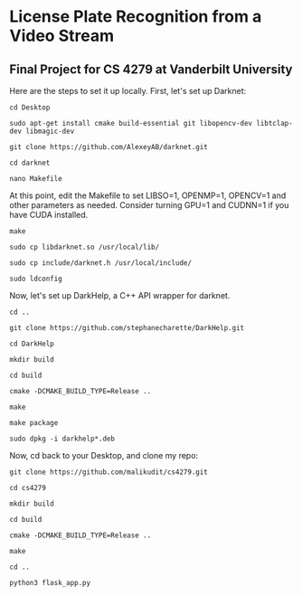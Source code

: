 # License Plate Recognition from a Video Stream
## Final Project for CS 4279 at Vanderbilt University

Here are the steps to set it up locally. First, let's set up Darknet:
```
cd Desktop

sudo apt-get install cmake build-essential git libopencv-dev libtclap-dev libmagic-dev

git clone https://github.com/AlexeyAB/darknet.git

cd darknet

nano Makefile
```

At this point, edit the Makefile to set LIBSO=1, OPENMP=1, OPENCV=1 and other parameters as needed. Consider turning GPU=1 and CUDNN=1 if you have CUDA installed.
```
make

sudo cp libdarknet.so /usr/local/lib/

sudo cp include/darknet.h /usr/local/include/

sudo ldconfig
```

Now, let's set up DarkHelp, a C++ API wrapper for darknet.
```
cd ..

git clone https://github.com/stephanecharette/DarkHelp.git

cd DarkHelp

mkdir build

cd build

cmake -DCMAKE_BUILD_TYPE=Release ..

make

make package

sudo dpkg -i darkhelp*.deb
```

Now, cd back to your Desktop, and clone my repo:
```
git clone https://github.com/malikudit/cs4279.git

cd cs4279

mkdir build

cd build

cmake -DCMAKE_BUILD_TYPE=Release ..

make

cd ..

python3 flask_app.py
```
